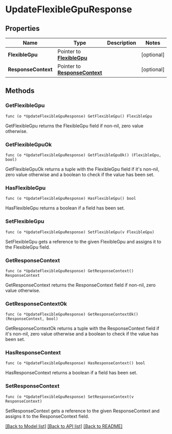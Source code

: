# UpdateFlexibleGpuResponse

## Properties

Name | Type | Description | Notes
------------ | ------------- | ------------- | -------------
**FlexibleGpu** | Pointer to [**FlexibleGpu**](FlexibleGpu.md) |  | [optional] 
**ResponseContext** | Pointer to [**ResponseContext**](ResponseContext.md) |  | [optional] 

## Methods

### GetFlexibleGpu

`func (o *UpdateFlexibleGpuResponse) GetFlexibleGpu() FlexibleGpu`

GetFlexibleGpu returns the FlexibleGpu field if non-nil, zero value otherwise.

### GetFlexibleGpuOk

`func (o *UpdateFlexibleGpuResponse) GetFlexibleGpuOk() (FlexibleGpu, bool)`

GetFlexibleGpuOk returns a tuple with the FlexibleGpu field if it's non-nil, zero value otherwise
and a boolean to check if the value has been set.

### HasFlexibleGpu

`func (o *UpdateFlexibleGpuResponse) HasFlexibleGpu() bool`

HasFlexibleGpu returns a boolean if a field has been set.

### SetFlexibleGpu

`func (o *UpdateFlexibleGpuResponse) SetFlexibleGpu(v FlexibleGpu)`

SetFlexibleGpu gets a reference to the given FlexibleGpu and assigns it to the FlexibleGpu field.

### GetResponseContext

`func (o *UpdateFlexibleGpuResponse) GetResponseContext() ResponseContext`

GetResponseContext returns the ResponseContext field if non-nil, zero value otherwise.

### GetResponseContextOk

`func (o *UpdateFlexibleGpuResponse) GetResponseContextOk() (ResponseContext, bool)`

GetResponseContextOk returns a tuple with the ResponseContext field if it's non-nil, zero value otherwise
and a boolean to check if the value has been set.

### HasResponseContext

`func (o *UpdateFlexibleGpuResponse) HasResponseContext() bool`

HasResponseContext returns a boolean if a field has been set.

### SetResponseContext

`func (o *UpdateFlexibleGpuResponse) SetResponseContext(v ResponseContext)`

SetResponseContext gets a reference to the given ResponseContext and assigns it to the ResponseContext field.


[[Back to Model list]](../README.md#documentation-for-models) [[Back to API list]](../README.md#documentation-for-api-endpoints) [[Back to README]](../README.md)



